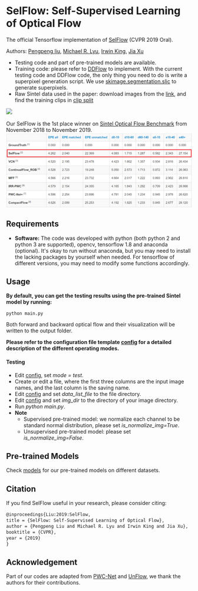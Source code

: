 # SelFlow: Self-Supervised Learning of Optical Flow
The official Tensorflow implementation of [SelFlow](https://arxiv.org/abs/1904.09117) (CVPR 2019 Oral). 

Authors: [Pengpeng liu](https://ppliuboy.github.io/), [Michael R. Lyu](http://www.cse.cuhk.edu.hk/lyu/), [Irwin King](https://www.cse.cuhk.edu.hk/irwin.king/), [Jia Xu](http://pages.cs.wisc.edu/~jiaxu/index.html)

- Testing code and part of pre-trained models are available.
- Training code: please refer to [DDFlow](https://github.com/ppliuboy/DDFlow) to implement. With the current testing code and DDFlow code, the only thing you need to do is write a superpixel generation script. We use [skimage.segmentation.slic](https://scikit-image.org/docs/dev/api/skimage.segmentation.html#skimage.segmentation.slic) to generate superpixels. 
- Raw Sintel data used in the paper: download images from the [link](https://media.xiph.org/sintel/sintel-2k-png/), and find the training clips in [clip split](./img_list/sintel_raw_clip_split.txt) 

![](./images/dance.gif)

Our SelFlow is the 1st place winner on [Sintel Optical Flow Benchmark](http://sintel.is.tue.mpg.de/results) from November 2018 to November 2019.
![](./images/sintel_benchmark.png)

## Requirements
- **Software:** The code was developed with python (both python 2 and python 3 are supported), opencv, tensorflow 1.8 and anaconda (optional). It's okay to run without anaconda, but you may need to install the lacking packages by yourself when needed. For tensorflow of different versions, you may need to modify some functions accordingly.

## Usage
**By default, you can get the testing results using the pre-trained Sintel model by running:**

    python main.py

Both forward and backward optical flow and their visualization will be written to the output folder. 

**Please refer to the configuration file template [config](config/config.ini) for a detailed description of the different operating modes.**


#### Testing
- Edit [config](config/config.ini), set *mode = test*.
- Create or edit a file, where the first three columns are the input image names, and the last column is the saving name. 
- Edit [config](config/config.ini) and set *data_list_file* to the file directory.
- Edit [config](config/config.ini) and set *img_dir* to the directory of your image directory.
- Run *python main.py*.
- **Note** 
    -  Supervised pre-trained model: we normalize each channel to be standard normal distribution, please set *is_normalize_img=True*.
    -  Unsupervised pre-trained model: please set *is_normalize_img=False*.

## Pre-trained Models
Check [models](./models) for our pre-trained models on different datasets.

## Citation
If you find SelFlow useful in your research, please consider citing:

    @inproceedings{Liu:2019:SelFlow, 
    title = {SelFlow: Self-Supervised Learning of Optical Flow}, 
    author = {Pengpeng Liu and Michael R. Lyu and Irwin King and Jia Xu}, 
    booktitle = {CVPR}, 
    year = {2019}
    }

## Acknowledgement
Part of our codes are adapted from [PWC-Net](https://github.com/NVlabs/PWC-Net) and [UnFlow](https://github.com/simonmeister/UnFlow), we thank the authors for their contributions.